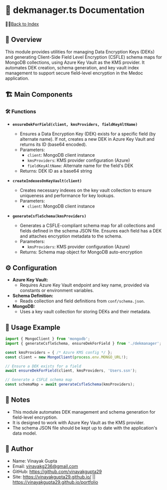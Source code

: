 # 🔑 dekmanager.ts Documentation

📑🔙[Back to Index](./index.md)

## 📝 Overview

This module provides utilities for managing Data Encryption Keys (DEKs) and generating Client-Side Field Level Encryption (CSFLE) schema maps for MongoDB collections, using Azure Key Vault as the KMS provider. It automates DEK creation, schema generation, and key vault index management to support secure field-level encryption in the Medoc application.

## 🏗️ Main Components

### 🛠️ Functions

- **`ensureDekForField(client, kmsProviders, fieldKeyAltName)`**
  - Ensures a Data Encryption Key (DEK) exists for a specific field (by alternate name). If not, creates a new DEK in Azure Key Vault and returns its ID (base64 encoded).
  - Parameters:
    - `client`: MongoDB client instance
    - `kmsProviders`: KMS provider configuration (Azure)
    - `fieldKeyAltName`: Alternate name for the field's DEK
  - Returns: DEK ID as a base64 string

- **`createIndexesOnKeyVault(client)`**
  - Creates necessary indexes on the key vault collection to ensure uniqueness and performance for key lookups.
  - Parameters:
    - `client`: MongoDB client instance

- **`generateCsfleSchema(kmsProviders)`**
  - Generates a CSFLE-compliant schema map for all collections and fields defined in the schema JSON file. Ensures each field has a DEK and attaches encryption metadata to the schema.
  - Parameters:
    - `kmsProviders`: KMS provider configuration (Azure)
  - Returns: Schema map object for MongoDB auto-encryption

## ⚙️ Configuration

- **Azure Key Vault:**
  - Requires Azure Key Vault endpoint and key name, provided via constants or environment variables.
- **Schema Definition:**
  - Reads collection and field definitions from `conf/schema.json`.
- **MongoDB:**
  - Uses a key vault collection for storing DEKs and their metadata.

## 🚀 Usage Example

```typescript
import { MongoClient } from 'mongodb';
import { generateCsfleSchema, ensureDekForField } from './dekmanager';

const kmsProviders = { /* Azure KMS config */ };
const client = new MongoClient(process.env.MONGO_URL!);

// Ensure a DEK exists for a field
await ensureDekForField(client, kmsProviders, 'Users.ssn');

// Generate a CSFLE schema map
const schemaMap = await generateCsfleSchema(kmsProviders);
```

## 📝 Notes

- This module automates DEK management and schema generation for field-level encryption.
- It is designed to work with Azure Key Vault as the KMS provider.
- The schema JSON file should be kept up to date with the application's data model.

## 👤 Author

- Name: Vinayak Gupta
- Email: <vinayakg236@gmail.com>
- GitHub: <https://github.com/vinayakgupta29>
- Site: <https://vinayakgupta29.github.io/>   ||   <https://vinayakgupta29.github.io/portfolio>

